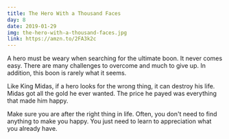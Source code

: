 ```yaml
---
title: The Hero With a Thousand Faces
day: 8
date: 2019-01-29
img: the-hero-with-a-thousand-faces.jpg
link: https://amzn.to/2FA3k2c
---
```


A hero must be weary when searching for the ultimate boon. It never comes
easy.
There are many challenges to overcome and much to give up. In addition, this
boon is rarely what it seems.

Like King Midas, if a hero looks for the wrong thing, it can destroy
his life. Midas got all the gold he ever wanted. The price he payed was
everything that made him happy.

Make sure you are after the right thing in life. Often, you don't need to
find
anything to make you happy. You just need to learn to appreciation what you
already have.
